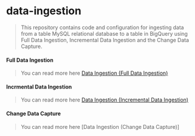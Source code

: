 # data-ingestion

> This repository contains code and configuration for ingesting data from a table MySQL relational database to a table in BigQuery using Full Data Ingestion, Incremental Data Ingestion and the Change Data Capture.

#### Full Data Ingestion

> You can read more here [Data Ingestion (Full Data Ingestion)](https://medium.com/codex/data-ingestion-full-data-ingestion-78f0dad296e9)

#### Incrmental Data Ingestion

> You can read more here [Data Ingestion (Incremental Data Ingestion)](https://medium.com/codex/data-ingestion-incremental-data-ingestion-ee9bc8e1f865)

#### Change Data Capture

> You can read more here [Data Ingestion (Change Data Capture)]
